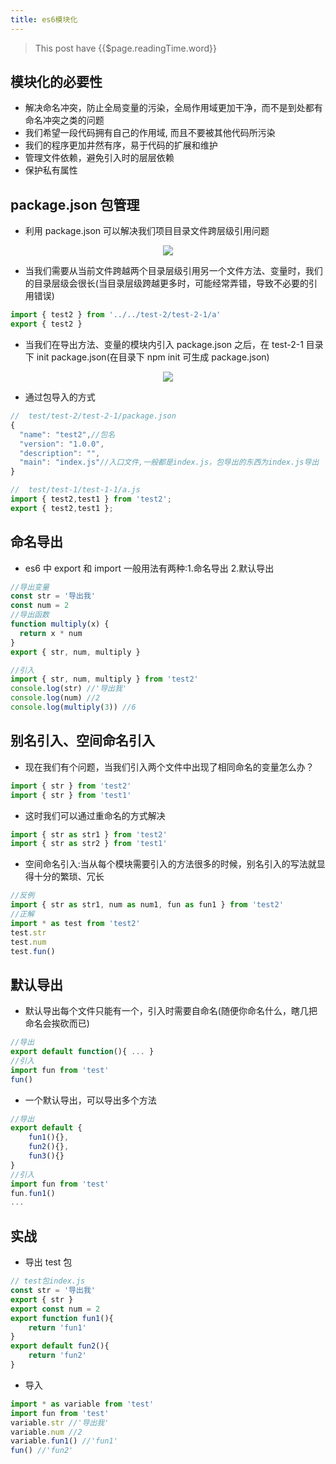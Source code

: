 ```yaml
---
title: es6模块化
---
```


> This post have {{$page.readingTime.word}}

## 模块化的必要性

- 解决命名冲突，防止全局变量的污染，全局作用域更加干净，而不是到处都有命名冲突之类的问题
- 我们希望一段代码拥有自己的作用域, 而且不要被其他代码所污染
- 我们的程序更加井然有序，易于代码的扩展和维护
- 管理文件依赖，避免引入时的层层依赖
- 保护私有属性

## package.json 包管理

- 利用 package.json 可以解决我们项目目录文件跨层级引用问题

<div style="text-align: center;">
  <img src="https://xjq-blog.oss-cn-shenzhen.aliyuncs.com/blog/es6module/lavel.png"/>
</div>

- 当我们需要从当前文件跨越两个目录层级引用另一个文件方法、变量时，我们的目录层级会很长(当目录层级跨越更多时，可能经常弄错，导致不必要的引用错误)

```js
import { test2 } from '../../test-2/test-2-1/a'
export { test2 }
```

- 当我们在导出方法、变量的模块内引入 package.json 之后，在 test-2-1 目录下 init package.json(在目录下 npm init 可生成 package.json)

<div style="text-align: center;">
  <img src="https://xjq-blog.oss-cn-shenzhen.aliyuncs.com/blog/es6module/package.png"/>
</div>

- 通过包导入的方式

```js
//  test/test-2/test-2-1/package.json
{
  "name": "test2",//包名
  "version": "1.0.0",
  "description": "",
  "main": "index.js"//入口文件,一般都是index.js，包导出的东西为index.js导出
}

//  test/test-1/test-1-1/a.js
import { test2,test1 } from 'test2';
export { test2,test1 };
```

## 命名导出

- es6 中 export 和 import 一般用法有两种:1.命名导出 2.默认导出

```js
//导出变量
const str = '导出我'
const num = 2
//导出函数
function multiply(x) {
  return x * num
}
export { str, num, multiply }

//引入
import { str, num, multiply } from 'test2'
console.log(str) //'导出我'
console.log(num) //2
console.log(multiply(3)) //6
```

## 别名引入、空间命名引入

- 现在我们有个问题，当我们引入两个文件中出现了相同命名的变量怎么办？

```js
import { str } from 'test2'
import { str } from 'test1'
```

- 这时我们可以通过重命名的方式解决

```js
import { str as str1 } from 'test2'
import { str as str2 } from 'test1'
```

- 空间命名引入:当从每个模块需要引入的方法很多的时候，别名引入的写法就显得十分的繁琐、冗长

```js
//反例
import { str as str1, num as num1, fun as fun1 } from 'test2'
//正解
import * as test from 'test2'
test.str
test.num
test.fun()
```

## 默认导出

- 默认导出每个文件只能有一个，引入时需要自命名(随便你命名什么，瞎几把命名会挨砍而已)

```js
//导出
export default function(){ ... }
//引入
import fun from 'test'
fun()
```

- 一个默认导出，可以导出多个方法

```js
//导出
export default {
    fun1(){},
    fun2(){},
    fun3(){}
}
//引入
import fun from 'test'
fun.fun1()
...
```

## 实战

- 导出 test 包

```js
// test包index.js
const str = '导出我'
export { str }
export const num = 2
export function fun1(){
    return 'fun1'
}
export default fun2(){
    return 'fun2'
}
```

- 导入

```js
import * as variable from 'test'
import fun from 'test'
variable.str //'导出我'
variable.num //2
variable.fun1() //'fun1'
fun() //'fun2'
```
